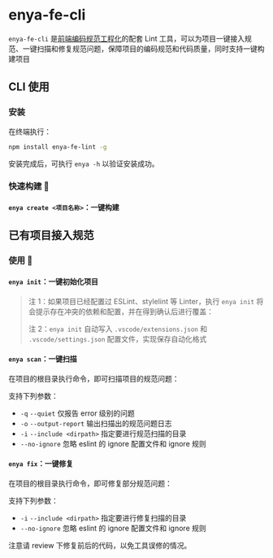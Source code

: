 # enya-fe-cli

`enya-fe-cli` 是[前端编码规范工程化](https://github.com/huazheleyoushang/fe-lint)的配套 Lint 工具，可以为项目一键接入规范、一键扫描和修复规范问题，保障项目的编码规范和代码质量，同时支持一键构建项目

## CLI 使用

### 安装

在终端执行：

```bash
npm install enya-fe-lint -g
```

安装完成后，可执行 `enya -h` 以验证安装成功。

### 快速构建 🚀

#### `enya create <项目名称>`：一键构建

## 已有项目接入规范

### 使用 🔧

#### `enya init`：一键初始化项目

> 注 1：如果项目已经配置过 ESLint、stylelint 等 Linter，执行 `enya init` 将会提示存在冲突的依赖和配置，并在得到确认后进行覆盖：
>
> 注 2：`enya init` 自动写入 `.vscode/extensions.json` 和 `.vscode/settings.json` 配置文件，实现保存自动化格式

#### `enya scan`：一键扫描

在项目的根目录执行命令，即可扫描项目的规范问题：

支持下列参数：

- `-q` `--quiet` 仅报告 error 级别的问题
- `-o` `--output-report` 输出扫描出的规范问题日志
- `-i` `--include <dirpath>` 指定要进行规范扫描的目录
- `--no-ignore` 忽略 eslint 的 ignore 配置文件和 ignore 规则

#### `enya fix`：一键修复

在项目的根目录执行命令，即可修复部分规范问题：

支持下列参数：

- `-i` `--include <dirpath>` 指定要进行修复扫描的目录
- `--no-ignore` 忽略 eslint 的 ignore 配置文件和 ignore 规则

注意请 review 下修复前后的代码，以免工具误修的情况。
